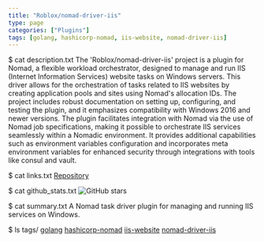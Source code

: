 ```yaml
---
title: "Roblox/nomad-driver-iis"
type: page
categories: ["Plugins"]
tags: [golang, hashicorp-nomad, iis-website, nomad-driver-iis]
---
```


$ cat description.txt
The 'Roblox/nomad-driver-iis' project is a plugin for Nomad, a flexible workload orchestrator, designed to manage and run IIS (Internet Information Services) website tasks on Windows servers. This driver allows for the orchestration of tasks related to IIS websites by creating application pools and sites using Nomad's allocation IDs. The project includes robust documentation on setting up, configuring, and testing the plugin, and it emphasizes compatibility with Windows 2016 and newer versions. The plugin facilitates integration with Nomad via the use of Nomad job specifications, making it possible to orchestrate IIS services seamlessly within a Nomadic environment. It provides additional capabilities such as environment variables configuration and incorporates meta environment variables for enhanced security through integrations with tools like consul and vault.

$ cat links.txt
[Repository](https://github.com/Roblox/nomad-driver-iis)

$ cat github_stats.txt
![GitHub stars](https://img.shields.io/github/stars/Roblox/nomad-driver-iis?style=social)


$ cat summary.txt
A Nomad task driver plugin for managing and running IIS services on Windows.


$ ls tags/
[golang](/tags/golang/)
[hashicorp-nomad](/tags/hashicorp-nomad/)
[iis-website](/tags/iis-website/)
[nomad-driver-iis](/tags/nomad-driver-iis/)
